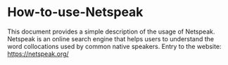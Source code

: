 # How-to-use-Netspeak
This document provides a simple description of the usage of Netspeak. 
Netspeak is an online search engine that helps users to understand the word collocations used by common native speakers. 
Entry to the website: https://netspeak.org/
